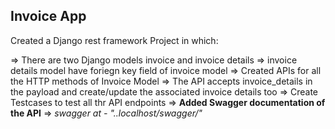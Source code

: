 ## Invoice App

Created a Django rest framework Project in which:

=> There are two Django models invoice and invoice details
=> invoice details model have foriegn key field of invoice model
=> Created APIs for all the HTTP methods of Invoice Model
=> The API accepts invoice_details in the payload and create/update the associated invoice details too
=> Create Testcases to test all thr API endpoints
=> **Added Swagger documentation of the API**
=> _swagger at - "..localhost/swagger/"_